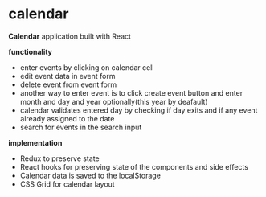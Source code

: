 # calendar

**Calendar** application built with React

**functionality**

- enter events by clicking on calendar cell
- edit event data in event form
- delete event from event form
- another way to enter event is to click create event button and enter month and day and year optionally(this year by deafault)
- calendar validates entered day by checking if day exits and if any event already assigned to the date
- search for events in the search input

**implementation**

- Redux to preserve state
- React hooks for preserving state of the components and side effects
- Calendar data is saved to the localStorage
- CSS Grid for calendar layout
